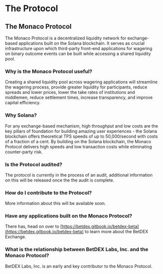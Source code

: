 # The Protocol

## The Monaco Protocol

The Monaco Protocol is a decentralized liquidity network for exchange-based applications built on the Solana blockchain. It serves as crucial infrastructure upon which third-party front-end applications for wagering on binary outcome events can be built while accessing a shared liquidity pool.

### Why is the Monaco Protocol useful?

Creating a shared liquidity pool across wagering applications will streamline the wagering process, provide greater liquidity for participants, reduce spreads and lower prices, lower the take rates of institutions and middlemen, reduce settlement times, increase transparency, and improve capital efficiency.

### Why Solana?

For any exchange-based mechanism, high throughput and low costs are the key pillars of foundation for building amazing user experiences - the Solana blockchain offers theoretical TPS speeds of up to 50,000/second with costs of a fraction of a cent. By building on the Solana blockchain, the Monaco Protocol delivers high speeds and low transaction costs while eliminating counter-party risk.

### Is the Protocol audited?

The protocol is currently in the process of an audit, additional information on this will be released once the the audit is complete.

### How do I contribute to the Protocol?

More information about this will be available soon.

### Have any applications built on the Monaco Protocol?

There has, head on over to [https://betdex.gitbook.io/betdex-beta](https://betdex.gitbook.io/betdex-beta) to learn more about the BetDEX Exchange.

### What is the relationship between BetDEX Labs, Inc. and the Monaco Protocol?

BetDEX Labs, Inc. is an early and key contributor to the Monaco Protocol.
